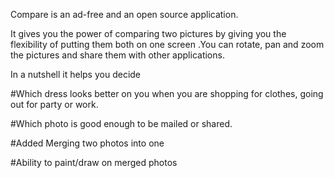 Compare is an ad-free and an open source application.

It gives you the power of comparing two pictures by giving you the flexibility of putting them both on one screen .You can rotate, pan and zoom the pictures and share them with other applications.

In a nutshell it helps you decide

#Which dress looks better on you when you are shopping for clothes, going out for party or work.

#Which photo is good enough to be mailed or shared.

#Added Merging two photos into one

#Ability to paint/draw on merged photos